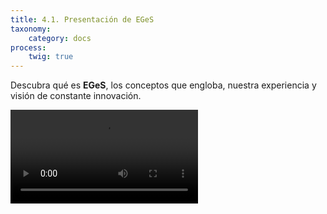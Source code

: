 ```yaml
---
title: 4.1. Presentación de EGeS
taxonomy:
    category: docs
process:
	twig: true
---
```


Descubra qué es **EGeS**, los conceptos que engloba, nuestra experiencia y visión de constante innovación.

![presentacion_eges](../../videos/presentacion_16.12.2016.mp4?resize=400,200)

